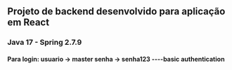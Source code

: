 ## Projeto de backend desenvolvido para aplicação em React
### Java 17 - Spring 2.7.9
#### Para login: usuario -> master senha -> senha123  ----basic authentication
